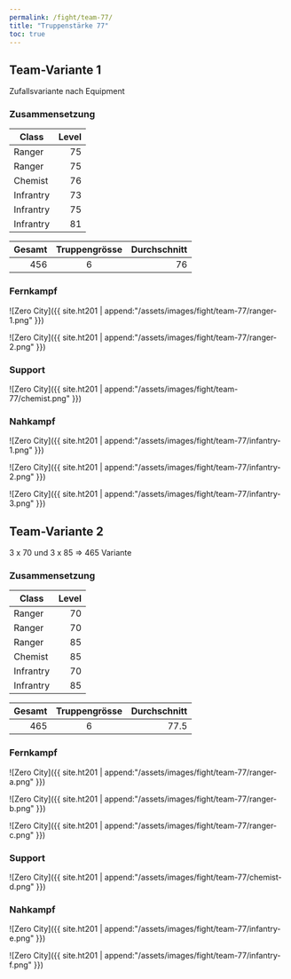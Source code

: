 ```yaml
---
permalink: /fight/team-77/
title: "Truppenstärke 77"
toc: true
---
```


## Team-Variante 1

Zufallsvariante nach Equipment

### Zusammensetzung

| Class        | Level |
| ------------ | -----:|
| Ranger       |    75 |
| Ranger       |    75 |
| Chemist      |    76 |
| Infrantry    |    73 |
| Infrantry    |    75 |
| Infrantry    |    81 |

| Gesamt | Truppengrösse | Durchschnitt |
| ------:|:-------------:| ------------:|
|    456 |       6       |           76 |

### Fernkampf

![Zero City]({{ site.ht201 | append:"/assets/images/fight/team-77/ranger-1.png" }})

![Zero City]({{ site.ht201 | append:"/assets/images/fight/team-77/ranger-2.png" }})

### Support

![Zero City]({{ site.ht201 | append:"/assets/images/fight/team-77/chemist.png" }})

### Nahkampf

![Zero City]({{ site.ht201 | append:"/assets/images/fight/team-77/infantry-1.png" }})

![Zero City]({{ site.ht201 | append:"/assets/images/fight/team-77/infantry-2.png" }})

![Zero City]({{ site.ht201 | append:"/assets/images/fight/team-77/infantry-3.png" }})

## Team-Variante 2

3 x 70 und 3 x 85 &rArr; 465 Variante

### Zusammensetzung

| Class     | Level |
| --------- | -----:|
| Ranger    |    70 |
| Ranger    |    70 |
| Ranger    |    85 |
| Chemist   |    85 |
| Infrantry |    70 |
| Infrantry |    85 |

| Gesamt | Truppengrösse | Durchschnitt |
| ------:|:-------------:| ------------:|
|    465 |       6       |         77.5 |

### Fernkampf

![Zero City]({{ site.ht201 | append:"/assets/images/fight/team-77/ranger-a.png" }})

![Zero City]({{ site.ht201 | append:"/assets/images/fight/team-77/ranger-b.png" }})

![Zero City]({{ site.ht201 | append:"/assets/images/fight/team-77/ranger-c.png" }})

### Support

![Zero City]({{ site.ht201 | append:"/assets/images/fight/team-77/chemist-d.png" }})

### Nahkampf

![Zero City]({{ site.ht201 | append:"/assets/images/fight/team-77/infantry-e.png" }})

![Zero City]({{ site.ht201 | append:"/assets/images/fight/team-77/infantry-f.png" }})

